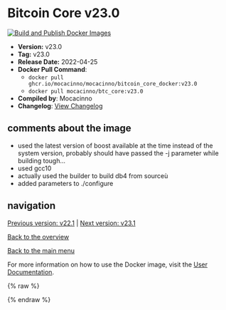 # Bitcoin Core v23.0

[![Build and Publish Docker Images](https://github.com/mocacinno/bitcoin_core_docker/actions/workflows/build-and-publish.yml/badge.svg?branch=v23.0)](https://github.com/mocacinno/bitcoin_core_docker/actions/workflows/build-and-publish.yml)

- **Version:** v23.0
- **Tag:** v23.0
- **Release Date:** 2022-04-25
- **Docker Pull Command**:
  - `docker pull ghcr.io/mocacinno/mocacinno/bitcoin_core_docker:v23.0`
  - `docker pull mocacinno/btc_core:v23.0`
- **Compiled by**: Mocacinno
- **Changelog**: [View Changelog](https://github.com/bitcoin/bitcoin/blob/v23.0/doc/release-notes.md)

## comments about the image

- used the latest version of boost available at the time instead of the system version, probably should have passed the -j parameter while building tough...
- used gcc10
- actually used the builder to build db4 from sourceù
- added parameters to ./configure

## navigation

[Previous version: v22.1](./v22.1.md) | [Next version: v23.1](./v23.1.md)

[Back to the overview](./Readme.md)

[Back to the main menu](../Readme.md)

For more information on how to use the Docker image, visit the [User Documentation](../userdocs/Readme.md).

<!-- Google tag (gtag.js) -->
{% raw %}
<script async src="https://www.googletagmanager.com/gtag/js?id=G-BPC6NC6FF9"></script>
<script>
  window.dataLayer = window.dataLayer || [];
  function gtag(){dataLayer.push(arguments);}
  gtag('js', new Date());
  gtag('config', 'G-BPC6NC6FF9');
</script>
{% endraw %}

